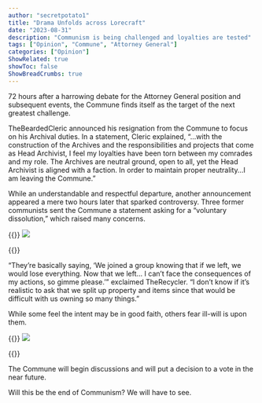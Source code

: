 ```yaml
---
author: "secretpotato1"
title: "Drama Unfolds across Lorecraft"
date: "2023-08-31"
description: "Communism is being challenged and loyalties are tested"
tags: ["Opinion", "Commune", "Attorney General"]
categories: ["Opinion"]
ShowRelated: true
showToc: false
ShowBreadCrumbs: true
---
```


72 hours after a harrowing debate for the Attorney General position and subsequent events, the Commune finds itself as the target of the next greatest challenge. 

TheBeardedCleric announced his resignation from the Commune to focus on his Archival duties. In a statement, Cleric explained, “...with the construction of the Archives and the responsibilities and projects that come as Head Archivist, I feel my loyalties have been torn between my comrades and my role. The Archives are neutral ground, open to all, yet the Head Archivist is aligned with a faction. In order to maintain proper neutrality…I am leaving the Commune.” 

While an understandable and respectful departure, another announcement appeared a mere two hours later that sparked controversy. Three former communists sent the Commune a statement asking for a “voluntary dissolution,” which raised many concerns. 

{{<rawhtml>}}
    <img src = "\uploads\Commune_Request.jpg"> <p></p>
{{</rawhtml>}}

“They’re basically saying, ‘We joined a group knowing that if we left, we would lose everything. Now that we left… I can’t face the consequences of my actions, so gimme please.’” exclaimed TheRecycler. “I don’t know if it’s realistic to ask that we split up property and items since that would be difficult with us owning so many things.”

While some feel the intent may be in good faith, others fear ill-will is upon them. 

{{<rawhtml>}}
    <img src = "\uploads\Commune_Request_1.jpg"> <p></p>
{{</rawhtml>}}


The Commune will begin discussions and will put a decision to a vote in the near future.

Will this be the end of Communism? We will have to see. 
